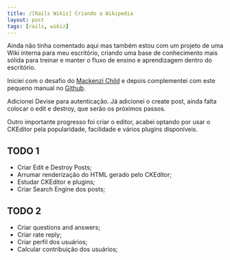 ```yaml
---
title: /[Rails Wikiz] Criando a Wikipedia
layout: post
tags: [rails, wikiz]
---
```

Ainda não tinha comentado aqui mas também estou com um projeto de uma Wiki interna para meu escritório, criando uma base de conhecimento mais sólida para treinar e manter o fluxo de ensino e aprendizagem dentro do escritório.

Iniciei com o desafio do [Mackenzi Child](https://www.youtube.com/watch?v=9zNouhuKaVs) e depois complementei com este pequeno manual no [Github](https://github.com/TimingJL/wiki).

Adicionei Devise para autenticação. Já adicionei o create post, ainda falta colocar o edit e destroy, que serão os próximos passos.

Outro importante progresso foi criar o editor, acabei optando por usar o CKEditor pela popularidade, facilidade e vários plugins disponíveis.



## TODO 1
* Criar Edit e Destroy Posts;
* Arrumar renderização do HTML gerado pelo CKEditor;
* Estudar CKEditor e plugins;
* Criar Search Engine dos posts;

## TODO 2
* Criar questions and answers;
* Criar rate reply;
* Criar perfil dos usuários;
* Calcular contribuição dos usuários;
